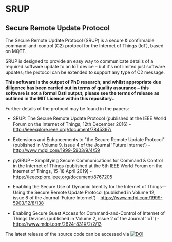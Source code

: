 # SRUP

## Secure Remote Update Protocol
The Secure Remote Update Protocol (SRUP) is a secure & confirmable command-and-control (C2) protocol for the Internet of Things (IoT), based on MQTT.

SRUP is designed to provide an easy way to communicate details of a required software update to an IoT device – but it's not limited just software updates; the protocol can be extended to support any type of C2 message.

**This software is the output of PhD research; and whilst appropriate due diligence has been carried out in terms of quality assurance – this software is not a formal Dstl output; please see the terms of release as outlined in the MIT Licence within this repository..**

Further details of the protocol may be found in the papers:
* SRUP: The Secure Remote Update Protocol (published at the IEEE World Forum on the Internet of Things, 12th December 2016) - http://ieeexplore.ieee.org/document/7845397/

* Extensions and Enhancements to "the Secure Remote Update Protocol" (published in Volume 9, issue 4 of the Journal 'Future Internet') - http://www.mdpi.com/1999-5903/9/4/59

* pySRUP – Simplifying Secure Communications for Command & Control in the Internet of Things (published at the 5th IEEE World Forum on the Internet of Things, 15-18 April 2019) - https://ieeexplore.ieee.org/document/8767205

* Enabling the Secure Use of Dynamic Identity for the Internet of Things—Using the Secure Remote Update Protocol (published in Volume 12, issue 8 of the Journal 'Future Internet') - https://www.mdpi.com/1999-5903/12/8/138

* Enabling Secure Guest Access for Command-and-Control of Internet of Things Devices (published in Volume 2, issue 2 of the Journal 'IoT') -  https://www.mdpi.com/2624-831X/2/2/13

The latest release of the source code can be accessed via [![DOI](https://zenodo.org/badge/DOI/10.5281/zenodo.4575539.svg)](https://zenodo.org/badge/latestdoi/62746329) 
